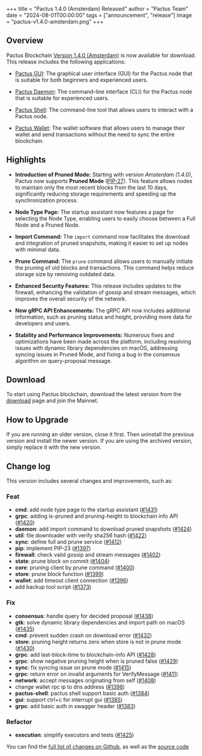 +++
title = "Pactus 1.4.0 (Amsterdam) Released"
author = "Pactus Team"
date = "2024-08-01T00:00:00"
tags = ["announcement", "release"]
image = "pactus-v1.4.0-amsterdam.png"
+++

## Overview

Pactus Blockchain [Version 1.4.0 (Amsterdam)](https://github.com/pactus-project/pactus/releases/tag/v1.4.0)
is now available for download.
This release includes the following applications:

- [Pactus GUI](https://docs.pactus.org/get-started/pactus-gui/):
  The graphical user interface (GUI) for the Pactus node that is suitable
  for both beginners and experienced users.

- [Pactus Daemon](https://docs.pactus.org/get-started/pactus-daemon/):
  The command-line interface (CLI) for the Pactus node that is suitable for experienced users.

- [Pactus Shell](https://docs.pactus.org/tutorials/pactus-shell/):
  The command-line tool that allows users to interact with a Pactus node.

- [Pactus Wallet](https://docs.pactus.org/tutorials/pactus-wallet/):
  The wallet software that allows users to manage their wallet and send transactions
  without the need to sync the entire blockchain.

## Highlights

- **Introduction of Pruned Mode:**
  Starting with version *Amsterdam (1.4.0)*, Pactus now supports **Pruned Mode** ([PIP-27](https://pips.pactus.org/PIPs/pip-27)).
  This feature allows nodes to maintain only the most recent blocks from the last 10 days,
  significantly reducing storage requirements and speeding up the synchronization process.

- **Node Type Page:**
  The startup assistant now features a page for selecting the Node Type,
  enabling users to easily choose between a Full Node and a Pruned Node.

- **Import Command:**
  The `import` command now facilitates the download and integration of pruned snapshots,
  making it easier to set up nodes with minimal data.

- **Prune Command:**
  The `prune` command allows users to manually initiate the pruning of old blocks and transactions.
  This command helps reduce storage size by removing outdated data.

- **Enhanced Security Features:**
  This release includes updates to the firewall, enhancing the validation of gossip and stream messages,
  which improves the overall security of the network.

- **New gRPC API Enhancements:**
  The gRPC API now includes additional information, such as pruning status and height,
  providing more data for developers and users.

- **Stability and Performance Improvements:**
  Numerous fixes and optimizations have been made across the platform,
  including resolving issues with dynamic library dependencies on macOS,
  addressing syncing issues in Pruned Mode,
  and fixing a bug in the consensus algorithm on query-proposal message.

## Download

To start using Pactus blockchain, download the latest version from the [download](/download)
page and join the Mainnet.

## How to Upgrade

If you are running an older version, close it first.
Then uninstall the previous version and install the newer version.
If you are using the archived version, simply replace it with the new version.

## Change log

This version includes several changes and improvements, such as:

### Feat

- **cmd**: add node type page to the startup assistant ([#1431](https://github.com/pactus-project/pactus/pull/1431))
- **grpc**: adding is-pruned and pruning-height to blockchain info API ([#1420](https://github.com/pactus-project/pactus/pull/1420))
- **daemon**: add import command to download pruned snapshots ([#1424](https://github.com/pactus-project/pactus/pull/1424))
- **util**: file downloader with verify sha256 hash ([#1422](https://github.com/pactus-project/pactus/pull/1422))
- **sync**: define full and prune service ([#1412](https://github.com/pactus-project/pactus/pull/1412))
- **pip**: implement PIP-23 ([#1397](https://github.com/pactus-project/pactus/pull/1397))
- **firewall**: check valid gossip and stream messages ([#1402](https://github.com/pactus-project/pactus/pull/1402))
- **state**: prune block on commit ([#1404](https://github.com/pactus-project/pactus/pull/1404))
- **core**: pruning client by prune command ([#1400](https://github.com/pactus-project/pactus/pull/1400))
- **store**: prune block function ([#1399](https://github.com/pactus-project/pactus/pull/1399))
- **wallet**: add timeout client connection ([#1396](https://github.com/pactus-project/pactus/pull/1396))
- add backup tool script ([#1373](https://github.com/pactus-project/pactus/pull/1373))

### Fix

- **consensus**: handle query for decided proposal ([#1438](https://github.com/pactus-project/pactus/pull/1438))
- **gtk**: solve dynamic library dependencies and import path on macOS ([#1435](https://github.com/pactus-project/pactus/pull/1435))
- **cmd**: prevent sudden crash on download error ([#1432](https://github.com/pactus-project/pactus/pull/1432))
- **store**: pruning height returns zero when store is not in prune mode ([#1430](https://github.com/pactus-project/pactus/pull/1430))
- **grpc**: add last-block-time to blockchain-info API ([#1428](https://github.com/pactus-project/pactus/pull/1428))
- **grpc**: show negative pruning height when is pruned false ([#1429](https://github.com/pactus-project/pactus/pull/1429))
- **sync**: fix syncing issue on prune mode ([#1415](https://github.com/pactus-project/pactus/pull/1415))
- **grpc**: return error on invalid arguments for VerifyMessage ([#1411](https://github.com/pactus-project/pactus/pull/1411))
- **network**: accept messages originating from self ([#1408](https://github.com/pactus-project/pactus/pull/1408))
- change wallet rpc ip to dns address ([#1398](https://github.com/pactus-project/pactus/pull/1398))
- **pactus-shell**: pactus shell support basic auth ([#1384](https://github.com/pactus-project/pactus/pull/1384))
- **gui**: support ctrl+c for interrupt gui ([#1385](https://github.com/pactus-project/pactus/pull/1385))
- **grpc**: add basic auth in swagger header ([#1383](https://github.com/pactus-project/pactus/pull/1383))

### Refactor

- **execution**: simplify executors and tests ([#1425](https://github.com/pactus-project/pactus/pull/1425))

You can find the [full list of changes on Github](https://github.com/pactus-project/pactus/compare/v1.3.0...v1.4.0),
as well as the [source code](https://github.com/pactus-project/pactus/releases/tag/v1.4.0)

